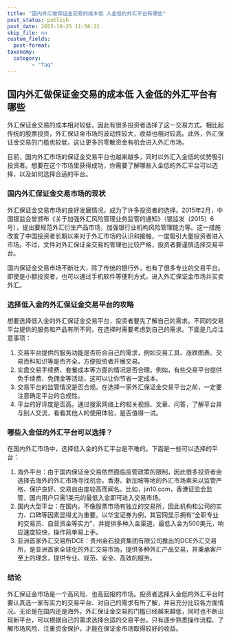```yaml
---
title: "国内外汇做保证金交易的成本低 入金低的外汇平台有哪些"
post_status: publish
post_date: 2023-10-25 11:56:21
skip_file: no
custom_fields: 
  post-format: 
taxonomy:
  category:
        - "faq"
---
```


## 国内外汇做保证金交易的成本低 入金低的外汇平台有哪些

外汇保证金交易的成本相对较低，因此有很多投资者选择了这一交易方式。相比起传统的股票投资，外汇保证金市场的波动性较大，收益也相对较高。此外，外汇保证金交易的门槛也较低，这让更多的零散资金有机会进入外汇市场。

目前，国内外汇市场的保证金交易平台也越来越多，同时以外汇入金低的优势吸引投资者。想要在这个市场里获得成功，你需要了解哪些入金低的外汇平台可以选择，以及如何选择合适的平台。

### 国内外汇保证金交易市场的现状

外汇保证金交易市场的良好发展情况，成为了许多投资者的选择。2015年2月，中国银监会曾颁布《关于加强外汇风险管理业务监管的通知》（银监发〔2015〕6号），提出要规范外汇衍生产品市场，加强银行业机构风险管理能力等。这一措施改变了中国投资者长期以来对于外汇市场的认识和接触，一度吸引大量投资者进入市场。不过，文件对外汇保证金交易的管理也比较严格，投资者要谨慎选择交易平台。

国内保证金交易市场不断壮大，除了传统的银行外，也有了很多专业的交易平台。即使是小额投资者，也可以通过手机软件等便利方式，进入外汇保证金市场并买卖外汇。

### 选择低入金的外汇保证金交易平台的攻略

想要选择低入金的外汇保证金交易平台，投资者要先了解自己的需求。不同的交易平台提供的服务和产品有所不同，在选择时需要考虑到自己的需求。下面是几点注意事项：

1. 交易平台提供的服务功能是否符合自己的需求，例如交易工具、涨跌图表、交易百科知识等是否齐全，方便投资者开展交易。
2. 实盘交易手续费、套餐成本等方面的情况是否合理。例如，有些交易平台提供免手续费、免佣金等活动，这可以让你节省一定成本。
3. 交易平台的监管情况是否合规。在选择一家外汇保证金交易平台之前，一定要注意确定平台的合规性。
4. 平台的好评度是否高。通过搜索网络上的相关视频、文章、问答，了解平台并与别人交流，看看其他人的使用体验，是否值得一试。

### 哪些入金低的外汇平台可以选择？

在国内外汇市场中，选择低入金的外汇平台是不难的。下面是一些可以选择的平台：

1. 海外平台：由于国内保证金交易依然面临监管政策的限制，因此很多投资者会选择去海外的外汇市场寻找机会。香港、新加坡等地的外汇市场素来以监管严格、保护良好、交易自由度较高而闻名。比如，jin10.com，香港证监会监管，国内用户只需1美元的最低入金即可进入交易市场。
2. 国内大型平台：在国内，不像股票市场有独立的交易所，因此机构和公司的实力、口碑等因素显得尤为重要。以华宝证券为例，其官网显示拥有“全职专业的交易员、自营资金等实力”，并提供多种入金渠道，最低入金为500美元，响应速度较快，操作简单易上手。
3. 亚洲首家外汇交易所DCE：贵州金石投资集团有限公司推出的DCE外汇交易所，是亚洲首家全球化的外汇交易市场，提供多种外汇产品交易，并秉承客户至上的理念，提供专业、规范、安全、高效的服务。

### 结论

外汇保证金市场是一个高风险、也高回报的市场。投资者选择入金低的外汇平台时要认真选一家有实力的交易平台、对自己的需求有所了解，并且充分比较各方面情况。无论是在国内还是海外，外汇保证金交易的门槛已经越来越低，同时也不断出现新平台，可以根据自己的需求选择合适的交易平台。只有逐步熟悉操作流程、了解市场风险、注重资金保护，才能在保证金市场取得较好的收益。
